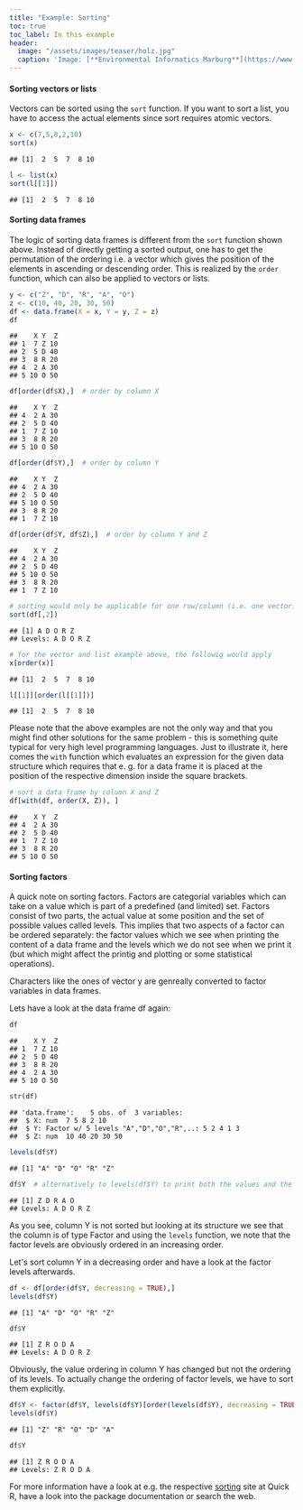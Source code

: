 ```yaml
---
title: "Example: Sorting"
toc: true
toc_label: In this example
header:
  image: "/assets/images/teaser/holz.jpg"
  caption: 'Image: [**Environmental Informatics Marburg**](https://www.uni-marburg.de/en/fb19/disciplines/physisch/environmentalinformatics)'
---
```



#### Sorting vectors or lists
Vectors can be sorted using the `sort` function. If you want to sort a list,
you have to access the actual elements since sort requires atomic vectors.

```r
x <- c(7,5,8,2,10)
sort(x)
```

```
## [1]  2  5  7  8 10
```

```r
l <- list(x)
sort(l[[1]])
```

```
## [1]  2  5  7  8 10
```


#### Sorting data frames
The logic of sorting data frames is different from the `sort` function shown
above. Instead of directly getting a sorted output, one has to get the 
permutation of the ordering i.e. a vector which gives the position of the 
elements in ascending or descending order. This is realized by the `order` 
function, which can also be applied to vectors or lists.

```r
y <- c("Z", "D", "R", "A", "O")
z <- c(10, 40, 20, 30, 50)
df <- data.frame(X = x, Y = y, Z = z)
df
```

```
##    X Y  Z
## 1  7 Z 10
## 2  5 D 40
## 3  8 R 20
## 4  2 A 30
## 5 10 O 50
```

```r
df[order(df$X),]  # order by column X
```

```
##    X Y  Z
## 4  2 A 30
## 2  5 D 40
## 1  7 Z 10
## 3  8 R 20
## 5 10 O 50
```

```r
df[order(df$Y),]  # order by column Y
```

```
##    X Y  Z
## 4  2 A 30
## 2  5 D 40
## 5 10 O 50
## 3  8 R 20
## 1  7 Z 10
```

```r
df[order(df$Y, df$Z),]  # order by column Y and Z
```

```
##    X Y  Z
## 4  2 A 30
## 2  5 D 40
## 5 10 O 50
## 3  8 R 20
## 1  7 Z 10
```

```r
# sorting would only be applicable for one row/column (i.e. one vector)
sort(df[,2])
```

```
## [1] A D O R Z
## Levels: A D O R Z
```

```r
# for the vector and list example above, the followig would apply
x[order(x)]
```

```
## [1]  2  5  7  8 10
```

```r
l[[1]][order(l[[1]])]
```

```
## [1]  2  5  7  8 10
```
Please note that the above examples are not the only way and that you might
find other solutions for the same problem - this is something quite typical for
very high level programming languages. Just to illustrate it, here comes the
`with` function which evaluates an expression for the given data structure which
requires that e. g. for a data frame it is placed at the position of the 
respective dimension inside the square brackets.

```r
# sort a data frame by column X and Z
df[with(df, order(X, Z)), ]
```

```
##    X Y  Z
## 4  2 A 30
## 2  5 D 40
## 1  7 Z 10
## 3  8 R 20
## 5 10 O 50
```


#### Sorting factors
A quick note on sorting factors. Factors are categorial variables which can take
on a value which is part of a predefined (and limited) set. Factors consist
of two parts, the actual value at some position and the set of possible values
called levels. This implies that two aspects of a factor can be ordered separately:
the factor values which we see when printing the content of a data frame and
the levels which we do not see when we print it (but which might affect the
printig and plotting or some statistical operations).

Characters like the ones of vector y are genreally converted to factor variables
in data frames.

Lets have a look at the data frame df again:

```r
df
```

```
##    X Y  Z
## 1  7 Z 10
## 2  5 D 40
## 3  8 R 20
## 4  2 A 30
## 5 10 O 50
```

```r
str(df)
```

```
## 'data.frame':	5 obs. of  3 variables:
##  $ X: num  7 5 8 2 10
##  $ Y: Factor w/ 5 levels "A","D","O","R",..: 5 2 4 1 3
##  $ Z: num  10 40 20 30 50
```

```r
levels(df$Y) 
```

```
## [1] "A" "D" "O" "R" "Z"
```

```r
df$Y  # alternatively to levels(df$Y) to print both the values and the levels
```

```
## [1] Z D R A O
## Levels: A D O R Z
```
As you see, column Y is not sorted but looking at its structure we see that the
column is of type Factor and using the `levels` function, we note that the
factor levels are obviously ordered in an increasing order.

Let's sort column Y in a decreasing order and have a look at the factor levels
afterwards.

```r
df <- df[order(df$Y, decreasing = TRUE),]
levels(df$Y)
```

```
## [1] "A" "D" "O" "R" "Z"
```

```r
df$Y
```

```
## [1] Z R O D A
## Levels: A D O R Z
```
Obviously, the value ordering in column Y has changed but not the ordering of
its levels. To actually change the ordering of factor levels, we have to sort 
them explicitly.

```r
df$Y <- factor(df$Y, levels(df$Y)[order(levels(df$Y), decreasing = TRUE)])
levels(df$Y)
```

```
## [1] "Z" "R" "O" "D" "A"
```

```r
df$Y
```

```
## [1] Z R O D A
## Levels: Z R O D A
```


For more information have a look at e.g. the respective 
[sorting](http://www.statmethods.net/management/sorting.html) site at Quick R, 
have a look into the package documentation or search the web.








